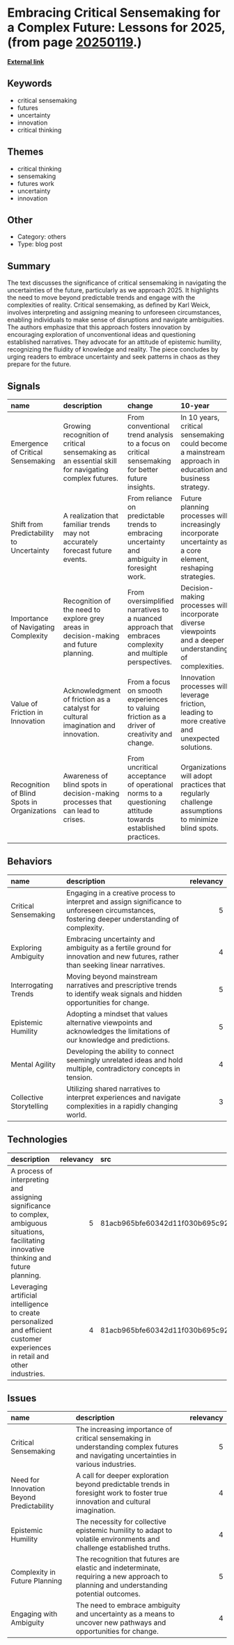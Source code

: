 # __Embracing Critical Sensemaking for a Complex Future: Lessons for 2025__, (from page [20250119](https://kghosh.substack.com/p/20250119).)

__[External link](https://superflux00.substack.com/p/the-power-of-critical-sensemaking)__



## Keywords

* critical sensemaking
* futures
* uncertainty
* innovation
* critical thinking

## Themes

* critical thinking
* sensemaking
* futures work
* uncertainty
* innovation

## Other

* Category: others
* Type: blog post

## Summary

The text discusses the significance of critical sensemaking in navigating the uncertainties of the future, particularly as we approach 2025. It highlights the need to move beyond predictable trends and engage with the complexities of reality. Critical sensemaking, as defined by Karl Weick, involves interpreting and assigning meaning to unforeseen circumstances, enabling individuals to make sense of disruptions and navigate ambiguities. The authors emphasize that this approach fosters innovation by encouraging exploration of unconventional ideas and questioning established narratives. They advocate for an attitude of epistemic humility, recognizing the fluidity of knowledge and reality. The piece concludes by urging readers to embrace uncertainty and seek patterns in chaos as they prepare for the future.

## Signals

| name                                        | description                                                                                       | change                                                                                                   | 10-year                                                                                                      | driving-force                                                                                                       |   relevancy |
|:--------------------------------------------|:--------------------------------------------------------------------------------------------------|:---------------------------------------------------------------------------------------------------------|:-------------------------------------------------------------------------------------------------------------|:--------------------------------------------------------------------------------------------------------------------|------------:|
| Emergence of Critical Sensemaking           | Growing recognition of critical sensemaking as an essential skill for navigating complex futures. | From conventional trend analysis to a focus on critical sensemaking for better future insights.          | In 10 years, critical sensemaking could become a mainstream approach in education and business strategy.     | Increased complexity and unpredictability in global events demand better frameworks for understanding and planning. |           4 |
| Shift from Predictability to Uncertainty    | A realization that familiar trends may not accurately forecast future events.                     | From reliance on predictable trends to embracing uncertainty and ambiguity in foresight work.            | Future planning processes will increasingly incorporate uncertainty as a core element, reshaping strategies. | The fast pace of technological and social change is creating unpredictable environments.                            |           5 |
| Importance of Navigating Complexity         | Recognition of the need to explore grey areas in decision-making and future planning.             | From oversimplified narratives to a nuanced approach that embraces complexity and multiple perspectives. | Decision-making processes will incorporate diverse viewpoints and a deeper understanding of complexities.    | The interconnectedness of global issues necessitates a more complex approach to problem-solving.                    |           4 |
| Value of Friction in Innovation             | Acknowledgment of friction as a catalyst for cultural imagination and innovation.                 | From a focus on smooth experiences to valuing friction as a driver of creativity and change.             | Innovation processes will leverage friction, leading to more creative and unexpected solutions.              | The need for differentiation in competitive markets encourages exploration of unconventional ideas.                 |           4 |
| Recognition of Blind Spots in Organizations | Awareness of blind spots in decision-making processes that can lead to crises.                    | From uncritical acceptance of operational norms to a questioning attitude towards established practices. | Organizations will adopt practices that regularly challenge assumptions to minimize blind spots.             | Crisis events highlight the dangers of complacency and the necessity for critical reflection.                       |           4 |

## Behaviors

| name                    | description                                                                                                                                    |   relevancy |
|:------------------------|:-----------------------------------------------------------------------------------------------------------------------------------------------|------------:|
| Critical Sensemaking    | Engaging in a creative process to interpret and assign significance to unforeseen circumstances, fostering deeper understanding of complexity. |           5 |
| Exploring Ambiguity     | Embracing uncertainty and ambiguity as a fertile ground for innovation and new futures, rather than seeking linear narratives.                 |           4 |
| Interrogating Trends    | Moving beyond mainstream narratives and prescriptive trends to identify weak signals and hidden opportunities for change.                      |           5 |
| Epistemic Humility      | Adopting a mindset that values alternative viewpoints and acknowledges the limitations of our knowledge and predictions.                       |           5 |
| Mental Agility          | Developing the ability to connect seemingly unrelated ideas and hold multiple, contradictory concepts in tension.                              |           4 |
| Collective Storytelling | Utilizing shared narratives to interpret experiences and navigate complexities in a rapidly changing world.                                    |           3 |

## Technologies

| description                                                                                                                                  |   relevancy | src                              |
|:---------------------------------------------------------------------------------------------------------------------------------------------|------------:|:---------------------------------|
| A process of interpreting and assigning significance to complex, ambiguous situations, facilitating innovative thinking and future planning. |           5 | 81acb965bfe60342d11f030b695c928c |
| Leveraging artificial intelligence to create personalized and efficient customer experiences in retail and other industries.                 |           4 | 81acb965bfe60342d11f030b695c928c |

## Issues

| name                                      | description                                                                                                                            |   relevancy |
|:------------------------------------------|:---------------------------------------------------------------------------------------------------------------------------------------|------------:|
| Critical Sensemaking                      | The increasing importance of critical sensemaking in understanding complex futures and navigating uncertainties in various industries. |           5 |
| Need for Innovation Beyond Predictability | A call for deeper exploration beyond predictable trends in foresight work to foster true innovation and cultural imagination.          |           4 |
| Epistemic Humility                        | The necessity for collective epistemic humility to adapt to volatile environments and challenge established truths.                    |           4 |
| Complexity in Future Planning             | The recognition that futures are elastic and indeterminate, requiring a new approach to planning and understanding potential outcomes. |           5 |
| Engaging with Ambiguity                   | The need to embrace ambiguity and uncertainty as a means to uncover new pathways and opportunities for change.                         |           4 |